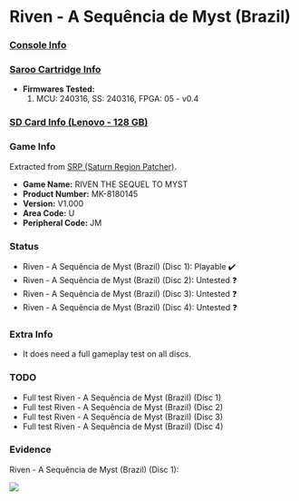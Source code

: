 # Riven - A Sequência de Myst (Brazil)

### [Console Info](../../../../../Info/Consoles/VA13/README.md)

### [Saroo Cartridge Info](../../../../../Info/Cartridges/RetroGameParadiseStore/1.32F/README.md)

- <b>Firmwares Tested:</b>
  1. MCU: 240316, SS: 240316, FPGA: 05 - v0.4

### [SD Card Info (Lenovo - 128 GB)](../../../../../Info/SdCards/Lenovo/128GB/fat32/README.md)

### Game Info

Extracted from [SRP (Saturn Region Patcher)](https://segaxtreme.net/resources/saturn-region-patcher.81/download).

- <b>Game Name:</b> RIVEN THE SEQUEL TO MYST
- <b>Product Number:</b> MK-8180145
- <b>Version:</b> V1.000
- <b>Area Code:</b> U
- <b>Peripheral Code:</b> JM

### Status

- Riven - A Sequência de Myst (Brazil) (Disc 1): Playable :heavy_check_mark:
- Riven - A Sequência de Myst (Brazil) (Disc 2): Untested :question:
- Riven - A Sequência de Myst (Brazil) (Disc 3): Untested :question:
- Riven - A Sequência de Myst (Brazil) (Disc 4): Untested :question:

### Extra Info

- It does need a full gameplay test on all discs.

### TODO

- Full test Riven - A Sequência de Myst (Brazil) (Disc 1)
- Full test Riven - A Sequência de Myst (Brazil) (Disc 2)
- Full test Riven - A Sequência de Myst (Brazil) (Disc 3)
- Full test Riven - A Sequência de Myst (Brazil) (Disc 4)

### Evidence

Riven - A Sequência de Myst (Brazil) (Disc 1):

[![](https://img.youtube.com/vi/N2iEU72T_9M/0.jpg)](https://www.youtube.com/watch?v=N2iEU72T_9M)
